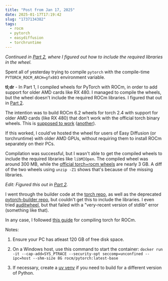 ```yaml
---
title: "Post from Jan 17, 2025"
date: 2025-01-17T17:19:42
slug: "1737134382"
tags:
  - rocm
  - pytorch
  - easydiffusion
  - torchruntime
---
```


*Continued in [Part 2](https://cmdr2.github.io/notes/2025/01/1737566382/), where I figured out how to include the required libraries in the wheel.*

Spent all of yesterday trying to compile `pytorch` with the compile-time `PYTORCH_ROCM_ARCH=gfx803` environment variable.

**tl;dr** - In Part 1, I compiled wheels for PyTorch with ROCm, in order to add support for older AMD cards like RX 480. I managed to compile the wheels, but the wheel doesn't include the required ROCm libraries. I figured that out in [Part 2](https://cmdr2.github.io/notes/2025/01/1737566382/).

The intention was to build ROCm 6.2 wheels for torch 2.4 with support for older AMD cards (like RX 480) that don't work with the official torch binary wheels. This is [supposed to work](https://github.com/robertrosenbusch/gfx803_rocm62_pt24) ([another](https://github.com/tsl0922/pytorch-gfx803)).

If this worked, I could've hosted the wheel for users of Easy Diffusion (or torchruntime) with older AMD GPUs, without requiring them to install ROCm separately on their PCs.

Compilation was successful, but I wasn't able to get the compiled wheels to include the required libraries like `libMIOpen`. The compiled wheel was around 300 MB, while the [official torch+rocm wheels](https://download.pytorch.org/whl/rocm6.2/torch) are nearly 3 GB. A diff of the two wheels using `unzip -Z1` shows that's because of the missing libraries.

*Edit: Figured this out in [Part 2](https://cmdr2.github.io/notes/2025/01/1737566382/).*

I went through the builder code at the [torch repo](https://github.com/pytorch/pytorch/blob/main/.ci/pytorch/build.sh), as well as the deprecated [pytorch-builder repo](https://github.com/pytorch/builder), but couldn't get this to include the libraries. I even tried [auditwheel](https://github.com/pypa/auditwheel), but that failed with a "very-recent version of stdlib" error (something like that).

In any case, I followed [this guide](https://rocm.docs.amd.com/projects/install-on-linux/en/latest/install/3rd-party/pytorch-install.html#using-the-pytorch-rocm-base-docker-image) for compiling torch for ROCm.

Notes:

1. Ensure your PC has atleast 120 GB of free disk space.

2. On a Windows host, use this command to start the container: `docker run -it --cap-add=SYS_PTRACE --security-opt seccomp=unconfined --ipc=host --shm-size 8G rocm/pytorch:latest-base`

3. If necessary, create a [uv venv](https://docs.astral.sh/uv/pip/environments/) if you need to build for a different version of Python.